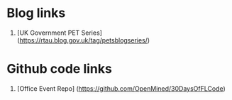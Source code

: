 # Blog links

1. [UK Government PET Series] (https://rtau.blog.gov.uk/tag/petsblogseries/)

# Github code links

1. [Office Event Repo] (https://github.com/OpenMined/30DaysOfFLCode)
